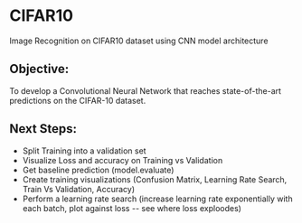 # CIFAR10
Image Recognition on CIFAR10 dataset using CNN model architecture

## Objective:
To develop a Convolutional Neural Network that reaches state-of-the-art predictions on the CIFAR-10 dataset.

## Next Steps:
- Split Training into a validation set
- Visualize Loss and accuracy on Training vs Validation
- Get baseline prediction (model.evaluate)
- Create training visualizations (Confusion Matrix, Learning Rate Search, Train Vs Validation, Accuracy)
- Perform a learning rate search (increase learning rate exponentially with each batch, plot against loss -- see where loss exploodes)
